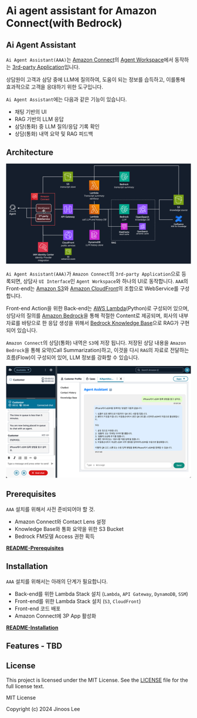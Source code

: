 # Ai agent assistant for Amazon Connect(with Bedrock)

## Ai Agent Assistant

`Ai Agent Assistant(AAA)`는 [Amazon Connect](https://aws.amazon.com/ko/connect/)의
[Agent Workspace](https://aws.amazon.com/ko/connect/agent-workspace/)에서
동작하는 [3rd-party Application](https://docs.aws.amazon.com/agentworkspace/latest/devguide/getting-started.html)입니다.

상담원이 고객과 삼당 중에 LLM에 질의하여, 도움이 되는 정보를 습득하고, 이를통해 효과적으로 고객을 응대하기 위한 도구입니다.

`Ai Agent Assistant`에는 다음과 같은 기능이 있습니다.

- 채팅 기반의 UI
- RAG 기반의 LLM 응답
- 삼당(통화) 중 LLM 질의/응답 기록 확인
- 상담(통화) 내역 요약 및 RAG 피드백

## Architecture

![Overall Architecture](images/overall-architecture.png)

`Ai Agent Assistant(AAA)`가 `Amazon Connect`의 `3rd-party Application`으로 등록되면,
상담사 `UI Interface`인 `Agent Workspace`와 하나의 UI로 동작합니다.
`AAA`의 Front-end는 [Amazon S3](https://aws.amazon.com/ko/s3/)와
[Amazon CloudFront](https://aws.amazon.com/ko/cloudfront/)의 조합으로 WebService를 구성합니다.

Front-end Action을 위한 Back-end는 [AWS Lambda](https://aws.amazon.com/ko/lambda/)(Python)로 구성되어 있으며,
상담사의 질의를 [Amazon Bedrock](https://aws.amazon.com/ko/bedrock/)을 통해 적절한 Content로 제공되며,
회사의 내부자료를 바탕으로 한 응답 생성을 위해서 [Bedrock Knowledge Base](https://aws.amazon.com/ko/bedrock/knowledge-bases/)으로 RAG가 구현되어 있습니다.

`Amazon Connect`의 상담(통화) 내역은 `S3`에 저장 됩니다. 저장된 상담 내용을 `Amazon Bedrock`을 통해 요약(Call Summarization)하고,
이것을 다시 `RAG`의 자료로 전달하는 흐름(Flow)이 구성되어 있어, LLM 정보를 강화할 수 있습니다.

![Connect 11](connect/images/connect-10.png)

## Prerequisites

`AAA` 설치를 위해서 사전 준비되어야 할 것.
- Amazon Connect와 Contact Lens 설정
- Knowledge Base와 통화 요약을 위한 S3 Bucket
- Bedrock FM모델 Access 권한 획득

**[README-Prerequisites](README-Prerequisites.md)**

## Installation

`AAA` 설치를 위해서는 아래의 단계가 필요합니다.

- Back-end를 위한 Lambda Stack 설치 (`Lambda`, `API Gateway`, `DynamoDB`, `SSM`)
- Front-end를 위한 Lambda Stack 설치 (`S3`, `CloudFront`)
- Front-end 코드 배포
- Amazon Connect에 3P App 활성화

**[README-Installation](README-installation.md)**

## Features - TBD

## License
This project is licensed under the MIT License. See the [LICENSE](LICENSE) file for the full license text.

MIT License

Copyright (c) 2024 Jinoos Lee